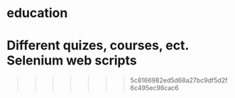 # education

Different quizes, courses, ect. 
Selenium web scripts
=======


>>>>>>> 5c8166982ed5d68a27bc9df5d2f6c495ec96cac6
